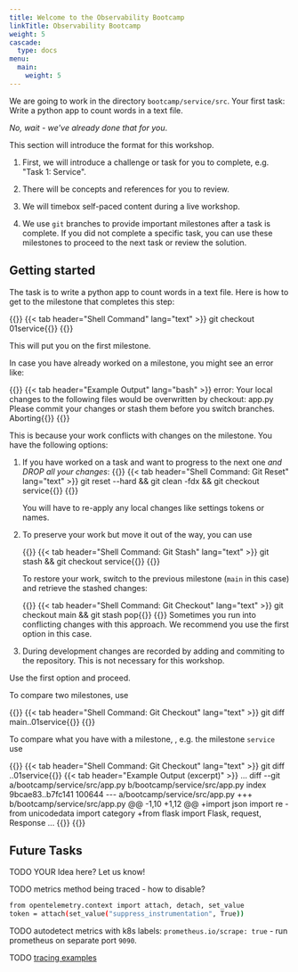 ```yaml
---
title: Welcome to the Observability Bootcamp
linkTitle: Observability Bootcamp
weight: 5
cascade:
  type: docs
menu:
  main:
    weight: 5
---
```

We are going to work in the directory `bootcamp/service/src`.
Your first task: Write a python app to count words in a text file.

*No, wait - we've already done that for you*.

This section will introduce the format for this workshop.

1. First, we will introduce a challenge or task for you to complete, e.g. "Task 1: Service".

1. There will be concepts and references for you to review.

1. We will timebox self-paced content during a live workshop.

1. We use `git` branches to provide important milestones after a task is complete. If you did not complete a specific task, you can use these milestones to proceed to the next task or review the solution.

## Getting started

The task is to write a python app to count words in a text file.
Here is how to get to the milestone that completes this step:

{{<tabpane>}}
{{< tab header="Shell Command" lang="text" >}}
git checkout 01service{{</tab>}}
{{</tabpane>}}

This will put you on the first milestone.

In case you have already worked on a milestone, you might see an error like:

{{<tabpane>}}
{{< tab header="Example Output" lang="bash" >}}
error: Your local changes to the following files would be overwritten by checkout:
    app.py
Please commit your changes or stash them before you switch branches.
Aborting{{</tab>}}
{{</tabpane>}}

This is because your work conflicts with changes on the milestone. You have the following options:

1. If you have worked on a task and want to progress to the next one *and DROP all your changes*:
    {{<tabpane>}}
    {{< tab header="Shell Command: Git Reset" lang="text" >}}
    git reset --hard && git clean -fdx && git checkout service{{</tab>}}
    {{</tabpane>}}

    You will have to re-apply any local changes like settings tokens or names.

1. To preserve your work but move it out of the way, you can use

    {{<tabpane>}}
    {{< tab header="Shell Command: Git Stash" lang="text" >}}
    git stash && git checkout service{{</tab>}}
    {{</tabpane>}}

    To restore your work, switch to the previous milestone (`main` in this case) and retrieve the stashed changes:

    {{<tabpane>}}
    {{< tab header="Shell Command: Git Checkout" lang="text" >}}
    git checkout main && git stash pop{{</tab>}}
    {{</tabpane>}}
    Sometimes you run into conflicting changes with this approach. We recommend you use the first option in this case.

1. During development changes are recorded by adding and commiting to the repository. This is not necessary for this workshop.

Use the first option and proceed.

To compare two milestones, use

{{<tabpane>}}
{{< tab header="Shell Command: Git Checkout" lang="text" >}}
git diff main..01service{{</tab>}}
{{</tabpane>}}

To compare what you have with a milestone, , e.g. the milestone `service` use

{{<tabpane>}}
{{< tab header="Shell Command: Git Checkout" lang="text" >}}
git diff ..01service{{</tab>}}
{{< tab header="Example Output (excerpt)" >}}
...
diff --git a/bootcamp/service/src/app.py b/bootcamp/service/src/app.py
index 9bcae83..b7fc141 100644
--- a/bootcamp/service/src/app.py
+++ b/bootcamp/service/src/app.py
@@ -1,10 +1,12 @@
+import json
 import re
-from unicodedata import category
+from flask import Flask, request, Response
...
{{</tab>}}
{{</tabpane>}}
## Future Tasks

TODO YOUR Idea here? Let us know!

TODO metrics method being traced - how to disable?

```bash
from opentelemetry.context import attach, detach, set_value
token = attach(set_value("suppress_instrumentation", True))
```

TODO autodetect metrics with k8s labels: `prometheus.io/scrape: true` - run prometheus on separate port `9090`.

TODO [tracing examples][py-trace-ex]

[py-trace-ex]: https://github.com/open-telemetry/opentelemetry-python/blob/main/docs/examples/
